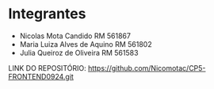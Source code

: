 # Integrantes
- Nicolas Mota Candido RM 561867
- Maria Luiza Alves de Aquino RM 561802
- Julia Queiroz de Oliveira RM 561583


LINK DO REPOSITÓRIO: https://github.com/Nicomotac/CP5-FRONTEND0924.git